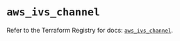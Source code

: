 # `aws_ivs_channel`

Refer to the Terraform Registry for docs: [`aws_ivs_channel`](https://registry.terraform.io/providers/hashicorp/aws/6.12.0/docs/resources/ivs_channel).
